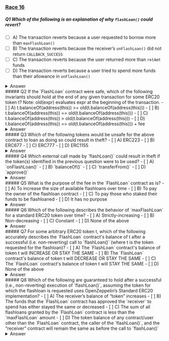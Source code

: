 ### [Race 16](https://ventral.digital/posts/2023/4/1/race-16-of-the-secureum-bootcamp-epoch-infinity)

##### Q1 Which of the following is an explanation of why `flashLoan()` could revert? 
- [ ] A) The transaction reverts because a user requested to borrow more than `maxFlashLoan()` 
- [ ] B) The transaction reverts because the receiver’s `onFlashLoan()` did not return `CALLBACK_SUCCESS` 
- [ ] C) The transaction reverts because the user returned more than `retAmt` funds 
- [ ] D) The transaction reverts because a user tried to spend more funds than their allowance in `onFlashLoan()`
<details>
<summary>Answer</summary>
A,B,D
<p>
A. Is implicitly checked in the require with message "Too many funds requested"<br>
B. Is explicitly checked in the require with message "Callback failed"<br>
C. The user may return more but not less than _retAmt_<br>
D. An ERC20 _transferFrom()_ would revert in that case
</p>
</details> 
##### Q2 If the `FlashLoan` contract were safe, which of the following invariants should hold at the end of any given transaction for some ERC20 token t? Note: old(expr) evaluates expr at the beginning of the transaction.
- [ ] A) t.balanceOf(address(this)) >= old(t.balanceOf(address(this))) 
- [ ] B) t.balanceOf(address(this)) == old(t.balanceOf(address(this))) 
- [ ] C) t.balanceOf(address(this)) > old(t.balanceOf(address(this))) 
- [ ] D) t.balanceOf(address(this)) == old(t.balanceOf(address(this))) + fee
<details>
<summary>Answer</summary>
A
<p>
For the flashloan to be safe, the contract's token balance must be maintained no matter which function is called. It must be (A) because flashloan will cause the token balance to either increase or stay the same (depending on fee) and all other functions should maintain token balances
</p>
</details> 
##### Q3 Which of the following tokens would be unsafe for the above contract to loan as doing so could result in theft?
- [ ] A) ERC223 
- [ ] B) ERC677 
- [ ] C) ERC777 
- [ ] D) ERC1155 
<details>
<summary>Answer</summary>
C
<p>
This can be attacked by ERC20 contracts with sender-callbacks in _transferFrom()_. ERC777 and ERC1155 are the only ones with callbacks. But ERC1155 will revert as its APIs doesn't match the ones in the flashloan contract, even even then, it would only have receiver-callbacks.
</p>
</details> 
##### Q4 Which external call made by `flashLoan()` could result in theft if the token(s) identified in the previous question were to be used?
- [ ] A) `onFlashLoan()` 
- [ ] B) `balanceOf()` 
- [ ] C) `transferFrom()` 
- [ ] D) `approve()` 
<details>
<summary>Answer</summary>
C
<p>
ERC777 tokens have potentially dangerous callbacks on _transfer()_/_transferFrom()_ that can result in theft.
</p>
</details> 
##### Q5 What is the purpose of the fee in the `FlashLoan` contract as is?
- [ ] A) To increase the size of available flashloans over time 
- [ ] B) To pay the owner of the flashloan contract 
- [ ] C) To pay those who staked their funds to be flashloaned 
- [ ] D) It has no purpose
<details>
<summary>Answer</summary>
A
<p>
In the current _FlashLoan_ contract, as it is, the sole purpose of the fee is to increase the available funds to loan.
</p>
</details> 
##### Q6 Which of the following describes the behavior of `maxFlashLoan` for a standard ERC20 token over time?
- [ ] A) Strictly-increasing 
- [ ] B) Non-decreasing 
- [ ] C) Constant 
- [ ] D) None of the above
<details>
<summary>Answer</summary>
B
<p>
Can't be A since fee may be 0. It could still increase from people injecting tokens, but it may never decrease.
</p>
</details> 
##### Q7 For some arbitrary ERC20 token t, which of the following accurately describes the `FlashLoan` contract's balance of t after a successful (i.e. non-reverting) call to `flashLoan()` (where t is the token requested for the flashloan)?
- [ ] A) The `FlashLoan` contract's balance of token t will INCREASE OR STAY THE SAME 
- [ ] B) The `FlashLoan` contract's balance of token t will DECREASE OR STAY THE SAME 
- [ ] C) The `FlashLoan` contract's balance of token t will STAY THE SAME 
- [ ] D) None of the above
<details>
<summary>Answer</summary>
D
<p>
_flashLoan()_ can hypothetically finish successfully with any token that implements the ERC20 interface, even if it is a bogus implementation. Therefore, there are no guarantees on the output of _IERC20(token).balanceOf(user)._
</p>
</details> 
##### Q8 Which of the following are guaranteed to hold after a successful (i.e., non-reverting) execution of `flashLoan()`, assuming the token for which the flashloan is requested uses OpenZeppelin’s Standard ERC20 implementation?
- [ ] A) The receiver’s balance of “token” increases 
- [ ] B) The funds that the `FlashLoan` contract has approved the `receiver` to spend has either stayed the same or decreased 
- [ ] C) The sum of all flashloans granted by the `FlashLoan` contract is less than the `maxFlashLoan` amount 
- [ ] D) The token balance of any contract/user other than the `FlashLoan` contract, the caller of the `flashLoan()`, and the “receiver” contract will remain the same as before the call to `flashLoan()`
<details>
<summary>Answer</summary>
B
<p>
A. The token balance of the receiver could increase, decrease, or remain the same in the call to _onFlashLoan()_<br>
B. This is ensured by the last if-statement<br>
C. _maxFlashLoan_ has no relationship to the sum of all flashloans<br>
D. Other user token balances could be adjusted in the call to _onFlashLoan()_
</p>
</details> 